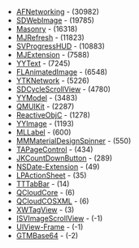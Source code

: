 - [AFNetworking](https://github.com/AFNetworking/AFNetworking.git) - (30982)
- [SDWebImage](https://github.com/rs/SDWebImage.git) - (19785)
- [Masonry](https://github.com/cloudkite/Masonry.git) - (16318)
- [MJRefresh](https://github.com/CoderMJLee/MJRefresh.git) - (11823)
- [SVProgressHUD](https://github.com/samvermette/SVProgressHUD.git) - (10883)
- [MJExtension](https://github.com/CoderMJLee/MJExtension.git) - (7588)
- [YYText](https://github.com/ibireme/YYText.git) - (7245)
- [FLAnimatedImage](https://github.com/Flipboard/FLAnimatedImage.git) - (6548)
- [YTKNetwork](https://github.com/yuantiku/YTKNetwork.git) - (5226)
- [SDCycleScrollView](https://github.com/gsdios/SDCycleScrollView.git) - (4780)
- [YYModel](https://github.com/ibireme/YYModel.git) - (3483)
- [QMUIKit](https://github.com/QMUI/QMUI_iOS.git) - (2287)
- [ReactiveObjC](https://github.com/ReactiveCocoa/ReactiveObjC.git) - (1278)
- [YYImage](https://github.com/ibireme/YYImage.git) - (1193)
- [MLLabel](https://github.com/molon/MLLabel.git) - (600)
- [MMMaterialDesignSpinner](https://github.com/misterwell/MMMaterialDesignSpinner.git) - (550)
- [TAPageControl](https://github.com/TanguyAladenise/TAPageControl.git) - (434)
- [JKCountDownButton](https://github.com/shaojiankui/JKCountDownButton.git) - (289)
- [NSDate-Extension](https://github.com/alexruperez/NSDate-Extension.git) - (49)
- [LPActionSheet](https://github.com/wenxiangjiang/LPActionSheet.git) - (35)
- [TTTabBar](https://github.com/Edig/TTTabBar.git) - (14)
- [QCloudCore](https://github.com/tencentyun/qcloud-sdk-ios.git) - (6)
- [QCloudCOSXML](https://github.com/tencentyun/qcloud-sdk-ios.git) - (6)
- [XWTagView](https://github.com/jprothwell/XWTagView.git) - (3)
- [ISVImageScrollView](https://github.com/yuriiik/ISVImageScrollView.git) - (-1)
- [UIView-Frame](https://github.com/yiweiwoshiniya/UIView-Frame.git) - (-1)
- [GTMBase64](https://github.com/MxABC/GTMBase64.git) - (-2)